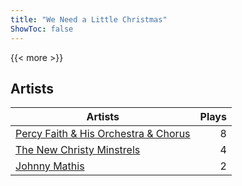 ```yaml
---
title: "We Need a Little Christmas"
ShowToc: false
---
```


{{< more >}}

## Artists
Artists | Plays 
----- | -----: 
[Percy Faith & His Orchestra & Chorus](/artists/percy-faith-his-orchestra-chorus-30066836) | 8
[The New Christy Minstrels](/artists/the-new-christy-minstrels-123049) | 4
[Johnny Mathis](/artists/johnny-mathis-14581) | 2

